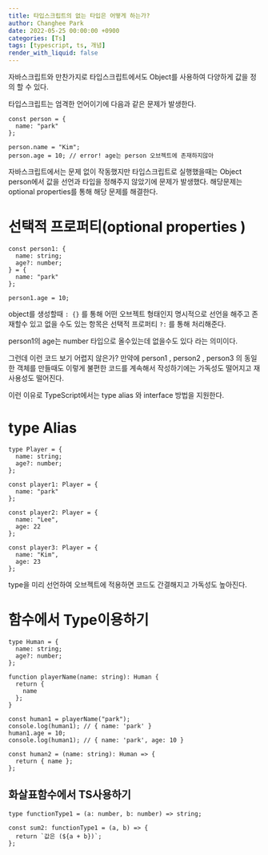 ```yaml
---
title: 타입스크립트의 없는 타입은 어떻게 하는가?
author: Changhee Park
date: 2022-05-25 00:00:00 +0900
categories: [Ts]
tags: [typescript, ts, 개념]
render_with_liquid: false
---
```


자바스크립트와 만찬가지로 타입스크립트에서도 Object를 사용하여 다양하게 값을 정의 할 수 있다.

타입스크립트는 엄격한 언어이기에 다음과 같은 문제가 발생한다.

```tsx
const person = {
  name: "park"
};

person.name = "Kim";
person.age = 10; // error! age는 person 오브젝트에 존재하지않아
```

자바스크립트에서는 문제 없이 작동했지만 타입스크립트로 실행했을때는 Object person에서 값을 선언과 타입을 정해주지 않았기에 문제가 발생했다. 해당문제는 optional properties를 통해 해당 문제를 해결한다.

# 선택적 프로퍼티(optional properties )

```tsx
const person1: {
  name: string;
  age?: number;
} = {
  name: "park"
};

person1.age = 10;
```

object를 생성할때 `: {}` 를 통해 어떤 오브젝트 형태인지 명시적으로 선언을 해주고 존재할수 있고 없을 수도 있는 항목은 선택적 프로퍼티 `?:` 를 통해 처리해준다.

person1의 age는 number 타입으로 올수있는데 없을수도 있다 라는 의미이다.

그런데 이런 코드 보기 어렵지 않은가? 만약에 person1 , person2 , person3 의 동일한 객체를 만들때도 이렇게 불편한 코드를 계속해서 작성하기에는 가독성도 떨어지고 재사용성도 떨어진다.

이런 이유로 TypeScript에서는 type alias 와 interface 방법을 지원한다.

# type Alias

```tsx
type Player = {
  name: string;
  age?: number;
};

const player1: Player = {
  name: "park"
};

const player2: Player = {
  name: "Lee",
  age: 22
};

const player3: Player = {
  name: "Kim",
  age: 23
};
```

type을 미리 선언하여 오브젝트에 적용하면 코드도 간결해지고 가독성도 높아진다.

# 함수에서 Type이용하기

```tsx
type Human = {
  name: string;
  age?: number;
};

function playerName(name: string): Human {
  return {
    name
  };
}

const human1 = playerName("park");
console.log(human1); // { name: 'park' }
human1.age = 10;
console.log(human1); // { name: 'park', age: 10 }

const human2 = (name: string): Human => {
  return { name };
};
```

## 화살표함수에서 TS사용하기

```tsx
type functionType1 = (a: number, b: number) => string;

const sum2: functionType1 = (a, b) => {
  return `값은 (${a + b})`;
};
```
